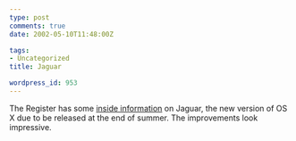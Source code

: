 ```yaml
---
type: post
comments: true
date: 2002-05-10T11:48:00Z

tags:
- Uncategorized
title: Jaguar

wordpress_id: 953
---
```


The Register has some [inside information](http://www.theregister.co.uk/content/54/25233.html) on Jaguar, the new version of OS X due to be released at the end of summer. The improvements look impressive.

